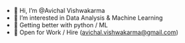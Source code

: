 - 👋 Hi, I’m @Avichal Vishwakarma
- 👀 I’m interested in Data Analysis & Machine Learning
- 🌱 Getting better with python / ML
- 💼 Open for Work / Hire (avichal.vishwakarma@gmail.com)
